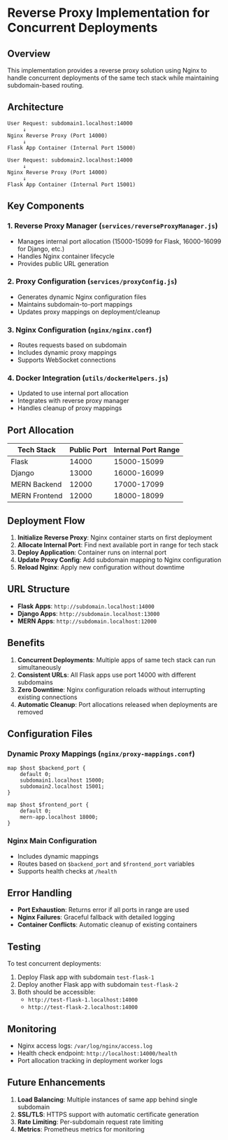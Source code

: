 # Reverse Proxy Implementation for Concurrent Deployments

## Overview

This implementation provides a reverse proxy solution using Nginx to handle concurrent deployments of the same tech stack while maintaining subdomain-based routing.

## Architecture

```
User Request: subdomain1.localhost:14000
     ↓
Nginx Reverse Proxy (Port 14000)
     ↓
Flask App Container (Internal Port 15000)

User Request: subdomain2.localhost:14000
     ↓
Nginx Reverse Proxy (Port 14000)
     ↓
Flask App Container (Internal Port 15001)
```

## Key Components

### 1. Reverse Proxy Manager (`services/reverseProxyManager.js`)
- Manages internal port allocation (15000-15099 for Flask, 16000-16099 for Django, etc.)
- Handles Nginx container lifecycle
- Provides public URL generation

### 2. Proxy Configuration (`services/proxyConfig.js`)
- Generates dynamic Nginx configuration files
- Maintains subdomain-to-port mappings
- Updates proxy mappings on deployment/cleanup

### 3. Nginx Configuration (`nginx/nginx.conf`)
- Routes requests based on subdomain
- Includes dynamic proxy mappings
- Supports WebSocket connections

### 4. Docker Integration (`utils/dockerHelpers.js`)
- Updated to use internal port allocation
- Integrates with reverse proxy manager
- Handles cleanup of proxy mappings

## Port Allocation

| Tech Stack | Public Port | Internal Port Range |
|------------|-------------|-------------------|
| Flask      | 14000       | 15000-15099      |
| Django     | 13000       | 16000-16099      |
| MERN Backend | 12000     | 17000-17099      |
| MERN Frontend | 12000    | 18000-18099      |

## Deployment Flow

1. **Initialize Reverse Proxy**: Nginx container starts on first deployment
2. **Allocate Internal Port**: Find next available port in range for tech stack
3. **Deploy Application**: Container runs on internal port
4. **Update Proxy Config**: Add subdomain mapping to Nginx configuration
5. **Reload Nginx**: Apply new configuration without downtime

## URL Structure

- **Flask Apps**: `http://subdomain.localhost:14000`
- **Django Apps**: `http://subdomain.localhost:13000`
- **MERN Apps**: `http://subdomain.localhost:12000`

## Benefits

1. **Concurrent Deployments**: Multiple apps of same tech stack can run simultaneously
2. **Consistent URLs**: All Flask apps use port 14000 with different subdomains
3. **Zero Downtime**: Nginx configuration reloads without interrupting existing connections
4. **Automatic Cleanup**: Port allocations released when deployments are removed

## Configuration Files

### Dynamic Proxy Mappings (`nginx/proxy-mappings.conf`)
```nginx
map $host $backend_port {
    default 0;
    subdomain1.localhost 15000;
    subdomain2.localhost 15001;
}

map $host $frontend_port {
    default 0;
    mern-app.localhost 18000;
}
```

### Nginx Main Configuration
- Includes dynamic mappings
- Routes based on `$backend_port` and `$frontend_port` variables
- Supports health checks at `/health`

## Error Handling

- **Port Exhaustion**: Returns error if all ports in range are used
- **Nginx Failures**: Graceful fallback with detailed logging
- **Container Conflicts**: Automatic cleanup of existing containers

## Testing

To test concurrent deployments:

1. Deploy Flask app with subdomain `test-flask-1`
2. Deploy another Flask app with subdomain `test-flask-2`
3. Both should be accessible:
   - `http://test-flask-1.localhost:14000`
   - `http://test-flask-2.localhost:14000`

## Monitoring

- Nginx access logs: `/var/log/nginx/access.log`
- Health check endpoint: `http://localhost:14000/health`
- Port allocation tracking in deployment worker logs

## Future Enhancements

1. **Load Balancing**: Multiple instances of same app behind single subdomain
2. **SSL/TLS**: HTTPS support with automatic certificate generation
3. **Rate Limiting**: Per-subdomain request rate limiting
4. **Metrics**: Prometheus metrics for monitoring

